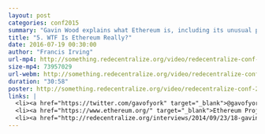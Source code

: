 ```yaml
---
layout: post
categories: conf2015
summary: "Gavin Wood explains what Ethereum is, including its unusual properties as a singular, global computer."
title: "5. WTF Is Ethereum Really?"
date: 2016-07-19 00:30:00
author: "Francis Irving"
url-mp4: http://something.redecentralize.org/video/redecentralize-conf-2015-5-wtf-is-ethereum-really-gavin-wood.mp4
size-mp4: 73957029
url-webm: http://something.redecentralize.org/video/redecentralize-conf-2015-5-wtf-is-ethereum-really-gavin-wood.web
duration: "30:58"
poster: http://something.redecentralize.org/video/redecentralize-conf-2015-5-wtf-is-ethereum-really-gavin-wood.jpg
links: |
  <li><a href="https://twitter.com/gavofyork" target="_blank">@gavofyork on Twitter</a></li>
  <li><a href="https://www.ethereum.org/" target="_blank">Ethereum Project</a></li>
  <li><a href="http://redecentralize.org/interviews/2014/09/23/18-gavin-ethereum.html" target="_blank">Redecentralize interview with Gavin Wood (2014)</a></li>
---
```

